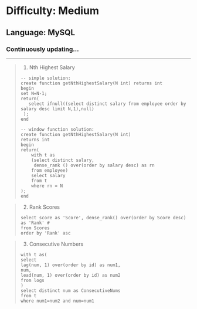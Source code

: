 # Difficulty: Medium
## Language: MySQL
### Continuously updating...
---

> 1. Nth Highest Salary
> ``` MySQL
> -- simple solution:
> create function getNthHighestSalary(N int) returns int
> begin
> set N=N-1;
> return(
>    select ifnull((select distinct salary from employee order by salary desc limit N,1),null)
>  );
> end
>
> -- window function solution:
> create function getNthHighestSalary(N int)
> returns int
> begin
> return(
>     with t as 
>     (select distinct salary, 
>      dense_rank () over(order by salary desc) as rn
>     from employee)
>     select salary 
>     from t 
>     where rn = N
> );
> end

> 2. Rank Scores
> ``` MySQL
> select score as 'Score', dense_rank() over(order by Score desc) as 'Rank' #
> from Scores
> order by 'Rank' asc

> 3. Consecutive Numbers
> ``` MySQL
> with t as(
> select 
> lag(num, 1) over(order by id) as num1,
> num, 
> lead(num, 1) over(order by id) as num2
> from logs
> )
> select distinct num as ConsecutiveNums
> from t
> where num1=num2 and num=num1



